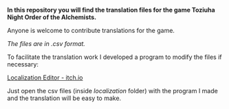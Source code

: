 **In this repository you will find the translation files for the game Toziuha Night Order of the Alchemists.**

Anyone is welcome to contribute translations for the game.

*The files are in .csv format.*

To facilitate the translation work I developed a program to modify the files if necessary:

[Localization Editor - itch.io](https://dannygaray60.itch.io/localization-editor)

Just open the csv files (inside *localization* folder) with the program I made and the translation will be easy to make.